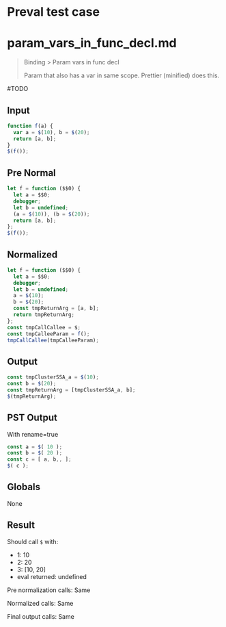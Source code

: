 # Preval test case

# param_vars_in_func_decl.md

> Binding > Param vars in func decl
>
> Param that also has a var in same scope. Prettier (minified) does this.

#TODO

## Input

`````js filename=intro
function f(a) {
  var a = $(10), b = $(20);
  return [a, b];
}
$(f());
`````

## Pre Normal

`````js filename=intro
let f = function ($$0) {
  let a = $$0;
  debugger;
  let b = undefined;
  (a = $(10)), (b = $(20));
  return [a, b];
};
$(f());
`````

## Normalized

`````js filename=intro
let f = function ($$0) {
  let a = $$0;
  debugger;
  let b = undefined;
  a = $(10);
  b = $(20);
  const tmpReturnArg = [a, b];
  return tmpReturnArg;
};
const tmpCallCallee = $;
const tmpCalleeParam = f();
tmpCallCallee(tmpCalleeParam);
`````

## Output

`````js filename=intro
const tmpClusterSSA_a = $(10);
const b = $(20);
const tmpReturnArg = [tmpClusterSSA_a, b];
$(tmpReturnArg);
`````

## PST Output

With rename=true

`````js filename=intro
const a = $( 10 );
const b = $( 20 );
const c = [ a, b,, ];
$( c );
`````

## Globals

None

## Result

Should call `$` with:
 - 1: 10
 - 2: 20
 - 3: [10, 20]
 - eval returned: undefined

Pre normalization calls: Same

Normalized calls: Same

Final output calls: Same
